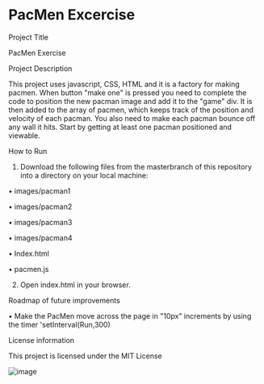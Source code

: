 # PacMen Excercise

Project Title

PacMen Exercise 

Project Description

This project uses javascript, CSS, HTML and it is a factory for making pacmen. 
When button "make one" is pressed you need to complete the code to position the new pacman image and add it to the "game" div. It is then added to the array of pacmen, which keeps track of the position and velocity of each pacman. You also need to make each pacman bounce off any wall it hits. Start by getting at least one pacman positioned and viewable. 

How to Run

1.	Download the following files from the masterbranch of this repository into a directory on your local machine:

•	images/pacman1

•	images/pacman2

•	images/pacman3

•	images/pacman4

•	Index.html

•	pacmen.js

2.	Open index.html in your browser.

Roadmap of future improvements

•	Make the PacMen move across the page in "10px" increments by using the timer 'setInterval(Run,300) 


License information

This project is licensed under the MIT License

![image](https://user-images.githubusercontent.com/76659895/111386107-0ddcc080-86ac-11eb-85e3-850d3165a5e9.png)
